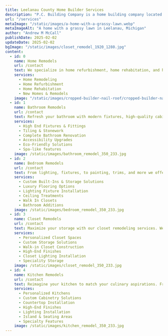 ```yaml
---
title: Leelanau County Home Builder Services
description: "P.C. Building Company is a home building company located in Lake Leelanau, Michigan"
url: "/services"
metaImage: "/static/images/a-home-with-a-grassy-lawn.webp"
metaImageAlt: "A home with a grassy lawn in Leelanau, Michigan"
author: "Andrew M McCall"
publishDate: 2025-02-02
updateDate: 2025-02-02
bgImage: "/static/images/closet_remodel_1920_1280.jpg"
content:
  - id: 0
    name: Home Remodels
    url: /contact
    text: We specialize in home refurbishment, home rehabitation, and home revitalization in Leelanau County, Michigan. 
    services:
      - Home Remodeling
      - Home Refurbishment
      - Home Rehabitation
      - New Homes & Remodels
    image: "/static/images/cropped-builder-nail-roof/cropped-builder-nail-roof-960-540.jpg"
  - id: 1
    name: Bathroom Remodels
    url: /contact
    text: Refresh your bathroom with modern fixtures, high-quality cabinetry, and luxury fittings.
    services:
      - High End Fixtures & Fittings
      - Tiling & Stonework
      - Complete Bathroom Renovation
      - Accessibility Upgrades
      - Eco-Friendly Solutions
      - Spa-like features
    image: /static/images/bathroom_remodel_350_233.jpg
  - id: 2
    name: Bedroom Remodels
    url: /contact
    text: From lighting, fixtures, to painting, trims, and more we offer comprehensive bedroom remodel services to transfrom your bedroom based on your preferred design.
    services:
      - Custom Built-Ins & Storage Solutions
      - Luxury Flooring Options
      - Lighting Fixture Installation
      - Ceiling Treatments
      - Walk In Closets
      - Bathroom Additions
    image: /static/images/bedroom_remodel_350_233.jpg
  - id: 3
    name: Closet Remodels
    url: /contact
    text: Maximize your storage with our closet remodeling services. We custom build closets based on a provided design or install pre-fabricated systems.
    services:
      - Personalized Closet Spaces
      - Custom Storage Solutions
      - Walk-in Closet Construction
      - High-End Finishes
      - Closet Lighting Installation
      - Speciality Storage
    image: /static/images/closet_remodel_350_233.jpg
  - id: 4
    name: Kitchen Remodels
    url: /contact
    text: Reimagine your kitchen to match your culinary aspirations. From cabinetry to countertops, we offer a comprehensive overhaul tailored to your needs.
    services:
      - Personalized Kitchens
      - Custom Cabinetry Solutions
      - Countertop Installation
      - High-End Finishes
      - Lighting Installation
      - Island & Seating Areas
      - Specialty Features
    image: /static/images/kitchen_remodel_350_233.jpg
---
```



